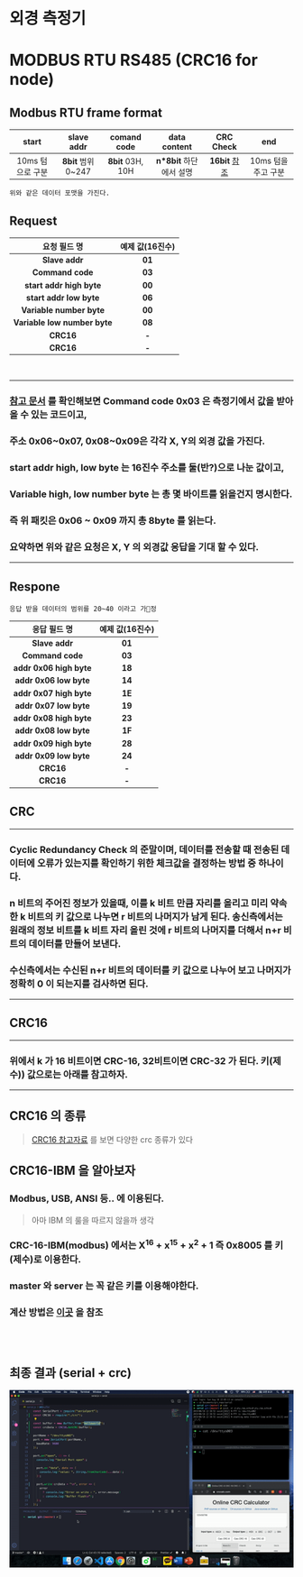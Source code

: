 # 외경 측정기

# MODBUS RTU RS485 (CRC16 for node)

## Modbus RTU frame format  
|    start    |    slave addr     |    comand code    |    data content    |         CRC Check         |      end      |
| :---------: | :---------------: | :---------------: | :----------------: | :-----------------------: | :-----------: |
| 10ms 텀으로 구분 | **8bit** 범위 0~247 | **8bit** 03H, 10H | **n*8bit** 하단에서 설명 | **16bit** [참조](naver.com) | 10ms 텀을 주고 구분 |
    위와 같은 데이터 포맷을 가진다.

## Request
|             요청 필드 명              | 예제 값(16진수) |
| :------------------------------: | :--------: |
|        <b>Slave addr</b>         | <b>01</b>  |
|       <b>Command code</b>        | <b>03</b>  |
|   <b>start addr high byte</b>    | <b>00</b>  |
|    <b>start addr low byte</b>    | <b>06</b>  |
|   <b>Variable number byte </b>   | <b>00</b>  |
| <b>Variable low number byte </b> | <b>08</b>  |
|           <b>CRC16</b>           |  <b>-</b>  |
|           <b>CRC16</b>           |  <b>-</b>  |
<br>

---
### <a href="https://drive.google.com/drive/folders/1sd7yxczFnP95oezSRXYtMkZyUGJCGVsv?usp=sharing">참고 문서</a> 를 확인해보면 Command code 0x03 은 측정기에서 값을 받아 올 수 있는 코드이고,  
### 주소 0x06\~0x07, 0x08\~0x09은 각각 X, Y의 외경 값을 가진다.
### start addr high, low byte 는 16진수 주소를 둘(반?)으로 나눈 값이고,
### Variable high, low number byte 는 총 몇 바이트를 읽을건지 명시한다.
### 즉 위 패킷은 0x06 \~ 0x09 까지 총 8byte 를 읽는다.
### 요약하면 위와 같은 요청은 X, Y 의 외경값 응답을 기대 할 수 있다.
---
## Respone
    응답 받을 데이터의 범위를 20~40 이라고 가정
|          응답 필드 명           | 예제 값(16진수) |
| :------------------------: | :--------: |
|     <b>Slave addr</b>      | <b>01</b>  |
|    <b>Command code</b>     | <b>03</b>  |
| <b>addr 0x06 high byte</b> | <b>18</b>  |
| <b>addr 0x06 low byte</b>  | <b>14</b>  |
| <b>addr 0x07 high byte</b> | <b>1E</b>  |
| <b>addr 0x07 low byte</b>  | <b>19</b>  |
| <b>addr 0x08 high byte</b> | <b>23</b>  |
| <b>addr 0x08 low byte</b>  | <b>1F</b>  |
| <b>addr 0x09 high byte</b> | <b>28</b>  |
| <b>addr 0x09 low byte</b>  | <b>24</b>  |
|        <b>CRC16</b>        |  <b>-</b>  |
|        <b>CRC16</b>        |  <b>-</b>  |


## CRC
---
### Cyclic Redundancy Check 의 준말이며, 데이터를 전송할 때 전송된 데이터에 오류가 있는지를 확인하기 위한 체크값을 결정하는 방법 중 하나이다.

### n 비트의 주어진 정보가 있을때, 이를 k 비트 만큼 자리를 올리고 미리 약속한 k 비트의 키 값으로 나누면 r 비트의 나머지가 남게 된다. 송신측에서는 원래의 정보 비트를 k 비트 자리 올린 것에 r 비트의 나머지를 더해서 n+r 비트의 데이터를 만들어 보낸다.

### 수신측에서는 수신된 n+r 비트의 데이터를 키 값으로 나누어 보고 나머지가 정확히 0 이 되는지를 검사하면 된다.
---

## CRC16
---
### 위에서 k 가 16 비트이면 CRC-16, 32비트이면 CRC-32 가 된다. 키(제수)) 값으로는 아래를 참고하자.
---

## CRC16 의 종류
 > [CRC16 참고자료](https://en.wikipedia.org/wiki/Cyclic_redundancy_check#Polynomial_representations_of_cyclic_redundancy_checks) 를 보면 다양한 crc 종류가 있다  
 
## **CRC16-IBM** 을 알아보자
### Modbus, USB, ANSI 등.. 에 이용된다.
> 아마 IBM 의 룰을 따르지 않을까 생각

### CRC-16-IBM(modbus) 에서는 X<sup>16</sup>  + x<sup>15</sup> + x<sup>2</sup> + 1 즉 0x8005 를 키(제수)로 이용한다.   
### master 와 server 는 꼭 같은 키를 이용해야한다.
### 계산 방법은 [이곳](https://m.blog.naver.com/PostView.nhn?blogId=h111922&logNo=220640536147&proxyReferer=https%3A%2F%2Fwww.google.com%2F) 을 참조
<br><br>


## **최종 결과 (serial + crc)**
![](./simulation/result.gif)


    
